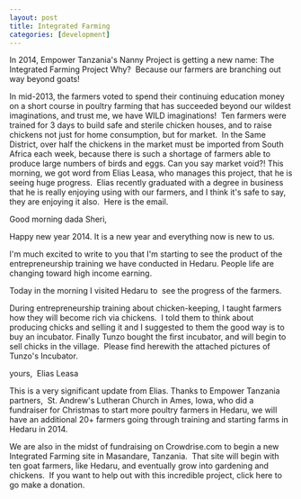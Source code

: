 ```yaml
---
layout: post
title: Integrated Farming
categories: [development]
---
```

In 2014, Empower Tanzania's Nanny Project is getting a new name:
The Integrated Farming Project
Why?  Because our farmers are branching out way beyond goats!

In mid-2013, the farmers voted to spend their continuing education money on a short course in poultry farming that has succeeded beyond our wildest imaginations, and trust me, we have WILD imaginations!  Ten farmers were trained for 3 days to build safe and sterile chicken houses, and to raise chickens not just for home consumption, but for market.  In the Same District, over half the chickens in the market must be imported from South Africa each week, because there is such a shortage of farmers able to produce large numbers of birds and eggs.
Can you say market void?!
This morning, we got word from Elias Leasa, who manages this project, that he is seeing huge progress.  Elias recently graduated with a degree in business that he is really enjoying using with our farmers, and I think it's safe to say, they are enjoying it also.  Here is the email.

Good morning dada Sheri,

Happy new year 2014. It is a new year and everything now is new to us.

I'm much excited to write to you that I'm starting to see the product of the entrepreneurship training we have conducted in Hedaru. People life are changing toward high income earning.

Today in the morning I visited Hedaru to  see the progress of the farmers.

During entrepreneurship training about chicken-keeping, I taught farmers how they will become rich via chickens.  I told them to think about producing chicks and selling it and I suggested to them the good way is to buy an incubator. Finally Tunzo bought the first incubator, and will begin to sell chicks in the village.  Please find herewith the attached pictures of Tunzo's Incubator.

yours, 
Elias Leasa

This is a very significant update from Elias. Thanks to Empower Tanzania partners,  St. Andrew's Lutheran Church in Ames, Iowa, who did a fundraiser for Christmas to start more poultry farmers in Hedaru, we will have an additional 20+ farmers going through training and starting farms in Hedaru in 2014.

We are also in the midst of fundraising on Crowdrise.com to begin a new Integrated Farming site in Masandare, Tanzania.  That site will begin with ten goat farmers, like Hedaru, and eventually grow into gardening and chickens.  If you want to help out with this incredible project, click here to go make a donation.
